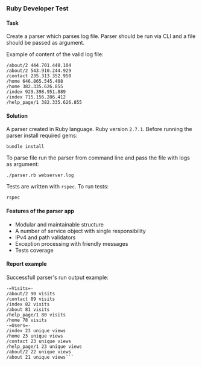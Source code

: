 ### Ruby Developer Test 

#### Task

Create a parser which parses log file. Parser should
be run via CLI and a file should be passed as argument.

Example of content of the valid log file:

```
/about/2 444.701.448.104
/about/2 543.910.244.929
/contact 235.313.352.950
/home 646.865.545.408
/home 382.335.626.855
/index 929.398.951.889
/index 715.156.286.412
/help_page/1 382.335.626.855
```

#### Solution

A parser created in Ruby language. Ruby version `2.7.1`.
Before running the parser install required gems:

`bundle install`

To parse file run the parser from command line and pass 
the file with logs as argument:

`./parser.rb webserver.log`

Tests are written with `rspec`. To run tests:

`rspec`

#### Features of the parser app

- Modular and maintainable structure
- A number of service object with single responsibility
- IPv4 and path validators
- Exception processing with friendly messages
- Tests coverage

#### Report example

Successfull parser's run output example:

```
-=Visits=-
/about/2 90 visits
/contact 89 visits
/index 82 visits
/about 81 visits
/help_page/1 80 visits
/home 78 visits
-=Users=-
/index 23 unique views
/home 23 unique views
/contact 23 unique views
/help_page/1 23 unique views
/about/2 22 unique views
/about 21 unique views```

